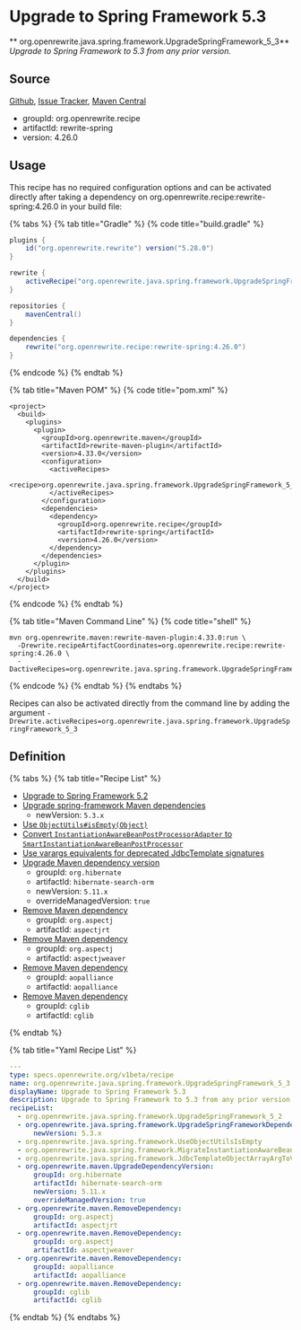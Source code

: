 # Upgrade to Spring Framework 5.3

** org.openrewrite.java.spring.framework.UpgradeSpringFramework\_5\_3**
_Upgrade to Spring Framework to 5.3 from any prior version._

## Source

[Github](https://github.com/openrewrite/rewrite-spring), [Issue Tracker](https://github.com/openrewrite/rewrite-spring/issues), [Maven Central](https://search.maven.org/artifact/org.openrewrite.recipe/rewrite-spring/4.26.0/jar)

* groupId: org.openrewrite.recipe
* artifactId: rewrite-spring
* version: 4.26.0


## Usage

This recipe has no required configuration options and can be activated directly after taking a dependency on org.openrewrite.recipe:rewrite-spring:4.26.0 in your build file:

{% tabs %}
{% tab title="Gradle" %}
{% code title="build.gradle" %}
```groovy
plugins {
    id("org.openrewrite.rewrite") version("5.28.0")
}

rewrite {
    activeRecipe("org.openrewrite.java.spring.framework.UpgradeSpringFramework_5_3")
}

repositories {
    mavenCentral()
}

dependencies {
    rewrite("org.openrewrite.recipe:rewrite-spring:4.26.0")
}
```
{% endcode %}
{% endtab %}

{% tab title="Maven POM" %}
{% code title="pom.xml" %}
```markup
<project>
  <build>
    <plugins>
      <plugin>
        <groupId>org.openrewrite.maven</groupId>
        <artifactId>rewrite-maven-plugin</artifactId>
        <version>4.33.0</version>
        <configuration>
          <activeRecipes>
            <recipe>org.openrewrite.java.spring.framework.UpgradeSpringFramework_5_3</recipe>
          </activeRecipes>
        </configuration>
        <dependencies>
          <dependency>
            <groupId>org.openrewrite.recipe</groupId>
            <artifactId>rewrite-spring</artifactId>
            <version>4.26.0</version>
          </dependency>
        </dependencies>
      </plugin>
    </plugins>
  </build>
</project>
```
{% endcode %}
{% endtab %}

{% tab title="Maven Command Line" %}
{% code title="shell" %}
```shell
mvn org.openrewrite.maven:rewrite-maven-plugin:4.33.0:run \
  -Drewrite.recipeArtifactCoordinates=org.openrewrite.recipe:rewrite-spring:4.26.0 \
  -DactiveRecipes=org.openrewrite.java.spring.framework.UpgradeSpringFramework_5_3
```
{% endcode %}
{% endtab %}
{% endtabs %}

Recipes can also be activated directly from the command line by adding the argument `-Drewrite.activeRecipes=org.openrewrite.java.spring.framework.UpgradeSpringFramework_5_3`

## Definition

{% tabs %}
{% tab title="Recipe List" %}
* [Upgrade to Spring Framework 5.2](../../../java/spring/framework/upgradespringframework_5_2.md)
* [Upgrade spring-framework Maven dependencies](../../../java/spring/framework/upgradespringframeworkdependencies.md)
  * newVersion: `5.3.x`
* [Use `ObjectUtils#isEmpty(Object)`](../../../java/spring/framework/useobjectutilsisempty.md)
* [Convert `InstantiationAwareBeanPostProcessorAdapter` to `SmartInstantiationAwareBeanPostProcessor`](../../../java/spring/framework/migrateinstantiationawarebeanpostprocessoradapter.md)
* [Use varargs equivalents for deprecated JdbcTemplate signatures](../../../java/spring/framework/jdbctemplateobjectarrayargtovarargs.md)
* [Upgrade Maven dependency version](../../../maven/upgradedependencyversion.md)
  * groupId: `org.hibernate`
  * artifactId: `hibernate-search-orm`
  * newVersion: `5.11.x`
  * overrideManagedVersion: `true`
* [Remove Maven dependency](../../../maven/removedependency.md)
  * groupId: `org.aspectj`
  * artifactId: `aspectjrt`
* [Remove Maven dependency](../../../maven/removedependency.md)
  * groupId: `org.aspectj`
  * artifactId: `aspectjweaver`
* [Remove Maven dependency](../../../maven/removedependency.md)
  * groupId: `aopalliance`
  * artifactId: `aopalliance`
* [Remove Maven dependency](../../../maven/removedependency.md)
  * groupId: `cglib`
  * artifactId: `cglib`

{% endtab %}

{% tab title="Yaml Recipe List" %}
```yaml
---
type: specs.openrewrite.org/v1beta/recipe
name: org.openrewrite.java.spring.framework.UpgradeSpringFramework_5_3
displayName: Upgrade to Spring Framework 5.3
description: Upgrade to Spring Framework to 5.3 from any prior version.
recipeList:
  - org.openrewrite.java.spring.framework.UpgradeSpringFramework_5_2
  - org.openrewrite.java.spring.framework.UpgradeSpringFrameworkDependencies:
      newVersion: 5.3.x
  - org.openrewrite.java.spring.framework.UseObjectUtilsIsEmpty
  - org.openrewrite.java.spring.framework.MigrateInstantiationAwareBeanPostProcessorAdapter
  - org.openrewrite.java.spring.framework.JdbcTemplateObjectArrayArgToVarArgs
  - org.openrewrite.maven.UpgradeDependencyVersion:
      groupId: org.hibernate
      artifactId: hibernate-search-orm
      newVersion: 5.11.x
      overrideManagedVersion: true
  - org.openrewrite.maven.RemoveDependency:
      groupId: org.aspectj
      artifactId: aspectjrt
  - org.openrewrite.maven.RemoveDependency:
      groupId: org.aspectj
      artifactId: aspectjweaver
  - org.openrewrite.maven.RemoveDependency:
      groupId: aopalliance
      artifactId: aopalliance
  - org.openrewrite.maven.RemoveDependency:
      groupId: cglib
      artifactId: cglib

```
{% endtab %}
{% endtabs %}
